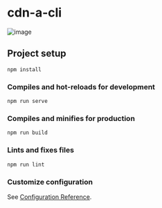 # cdn-a-cli
![image](https://user-images.githubusercontent.com/6638639/167942482-460aa871-26e7-4a75-9297-530155c6d547.png)

## Project setup
```
npm install
```

### Compiles and hot-reloads for development
```
npm run serve
```

### Compiles and minifies for production
```
npm run build
```

### Lints and fixes files
```
npm run lint
```

### Customize configuration
See [Configuration Reference](https://cli.vuejs.org/config/).
